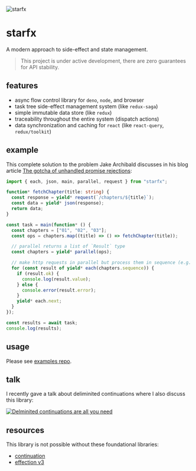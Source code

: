 ![starfx](https://erock.imgs.sh/starfx)

# starfx

A modern approach to side-effect and state management.

> This project is under active development, there are zero guarantees for API
> stability.

## features

- async flow control library for `deno`, `node`, and browser
- task tree side-effect management system (like `redux-saga`)
- simple immutable data store (like `redux`)
- traceability throughout the entire system (dispatch actions)
- data synchronization and caching for `react` (like `react-query`,
  `redux/toolkit`)

## example

This complete solution to the problem Jake Archibald discusses in his blog
article
[The gotcha of unhandled promise rejections](https://jakearchibald.com/2023/unhandled-rejections/):

```ts
import { each, json, main, parallel, request } from "starfx";

function* fetchChapter(title: string) {
  const response = yield* request(`/chapters/${title}`);
  const data = yield* json(response);
  return data;
}

const task = main(function* () {
  const chapters = ["01", "02", "03"];
  const ops = chapters.map((title) => () => fetchChapter(title));

  // parallel returns a list of `Result` type
  const chapters = yield* parallel(ops);

  // make http requests in parallel but process them in sequence (e.g. 01, 02, 03)
  for (const result of yield* each(chapters.sequence)) {
    if (result.ok) {
      console.log(result.value);
    } else {
      console.error(result.error);
    }
    yield* each.next;
  }
});

const results = await task;
console.log(results);
```

## usage

Please see [examples repo](https://github.com/neurosnap/starfx-examples).

## talk

I recently gave a talk about deliminited continuations where I also discuss this
library:

[![Delminited continuations are all you need](http://img.youtube.com/vi/uRbqLGj_6mI/0.jpg)](https://youtu.be/uRbqLGj_6mI?si=Mok0J8Wp0Z-ahFrN)

## resources

This library is not possible without these foundational libraries:

- [continuation](https://github.com/thefrontside/continuation)
- [effection v3](https://github.com/thefrontside/effection/tree/v3)
